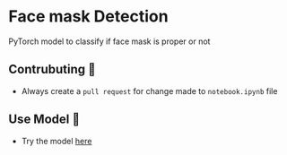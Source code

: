 # Face mask Detection
PyTorch model to classify if face mask is proper or not

## Contrubuting :handshake:
- Always create a `pull request` for change made to `notebook.ipynb` file

## Use Model :robot:
- Try the model [here](https://github.com/abhinit21) <!-- updatelink -->
